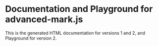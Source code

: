 # Documentation and Playground for advanced-mark.js

This is the generated HTML documentation for versions 1 and 2, and Playground for version 2.

